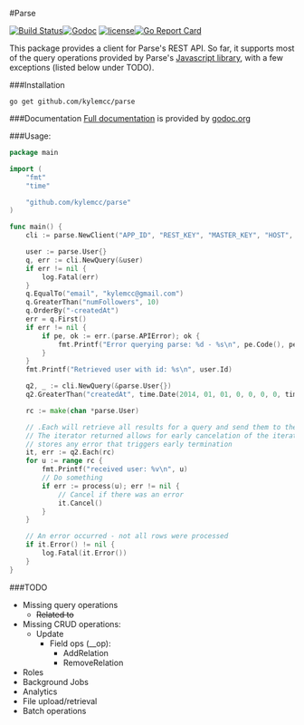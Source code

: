#Parse

[![Build Status](https://travis-ci.org/kylemcc/parse.svg?branch=master)](https://travis-ci.org/kylemcc/parse)[![Godoc](http://img.shields.io/badge/godoc-reference-blue.svg?style=flat)](https://godoc.org/github.com/kylemcc/parse) [![license](http://img.shields.io/badge/license-BSD-red.svg?style=flat)](https://raw.githubusercontent.com/kylemcc/parse/master/LICENSE)[![Go Report Card](https://goreportcard.com/badge/kylemcc/parse)](https://goreportcard.com/report/kylemcc/parse)

This package provides a client for Parse's REST API. So far, it supports most of the query operations
provided by Parse's [Javascript library](https://parse.com/docs/js/symbols/Parse.Query.html), with a
few exceptions (listed below under TODO).

###Installation

    go get github.com/kylemcc/parse

###Documentation
[Full documentation](http://godoc.org/github.com/kylemcc/parse) is provided by [godoc.org](http://godoc.org)

###Usage:
```go
package main

import (
	"fmt"
	"time"

	"github.com/kylemcc/parse"
)

func main() {
	cli := parse.NewClient("APP_ID", "REST_KEY", "MASTER_KEY", "HOST", "PATH") // master key is optional

	user := parse.User{}
	q, err := cli.NewQuery(&user)
	if err != nil {
		log.Fatal(err)
	}
	q.EqualTo("email", "kylemcc@gmail.com")
	q.GreaterThan("numFollowers", 10)
	q.OrderBy("-createdAt")
	err = q.First()
	if err != nil {
		if pe, ok := err.(parse.APIError); ok {
			fmt.Printf("Error querying parse: %d - %s\n", pe.Code(), pe.Message())
		}
	}
	fmt.Printf("Retrieved user with id: %s\n", user.Id)

	q2, _ := cli.NewQuery(&parse.User{})
	q2.GreaterThan("createdAt", time.Date(2014, 01, 01, 0, 0, 0, 0, time.UTC))

	rc := make(chan *parse.User)

	// .Each will retrieve all results for a query and send them to the provided channel
	// The iterator returned allows for early cancelation of the iteration process, and
	// stores any error that triggers early termination
	it, err := q2.Each(rc)
	for u := range rc {
		fmt.Printf("received user: %v\n", u)
		// Do something
		if err := process(u); err != nil {
			// Cancel if there was an error
			it.Cancel()
		}
	}

	// An error occurred - not all rows were processed
	if it.Error() != nil {
		log.Fatal(it.Error())
	}
}
```

###TODO
- Missing query operations
	- ~~Related to~~
- Missing CRUD operations:
    - Update
		- Field ops (__op):
			- AddRelation
			- RemoveRelation
- Roles
- Background Jobs
- Analytics
- File upload/retrieval
- Batch operations
